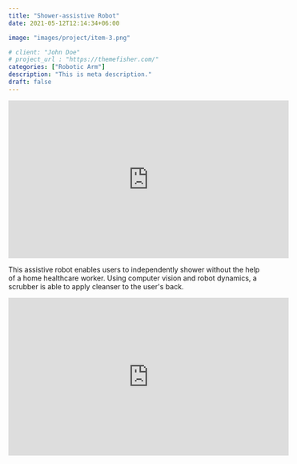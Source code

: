 ```yaml
---
title: "Shower-assistive Robot"
date: 2021-05-12T12:14:34+06:00

image: "images/project/item-3.png"

# client: "John Doe"
# project_url : "https://themefisher.com/"
categories: ["Robotic Arm"]
description: "This is meta description."
draft: false
---
```


<iframe width="560" height="315" src="https://www.youtube.com/embed/7ZWNLQa1K-k?autoplay=1" title="YouTube video player" frameborder="0" allow="accelerometer; autoplay; clipboard-write; encrypted-media; gyroscope; picture-in-picture" allowfullscreen></iframe>


This assistive robot enables users to independently shower without the help of a home healthcare worker. Using computer vision and robot dynamics, a scrubber is able to apply cleanser to the user's back.

<iframe width="560" height="315" src="https://www.youtube.com/embed/vJ3XU90Cd6Y" title="YouTube video player" frameborder="0" allow="accelerometer; autoplay; clipboard-write; encrypted-media; gyroscope; picture-in-picture" allowfullscreen></iframe>


